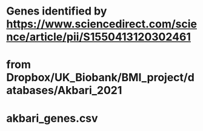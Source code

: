 # Genes identified by https://www.sciencedirect.com/science/article/pii/S1550413120302461
# from Dropbox/UK_Biobank/BMI_project/databases/Akbari_2021
# akbari_genes.csv
